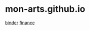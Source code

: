 # mon-arts.github.io

[binder](https://mon-arts.github.io/binder/) </b>
[finance](https://mon-arts.github.io/finance/)
